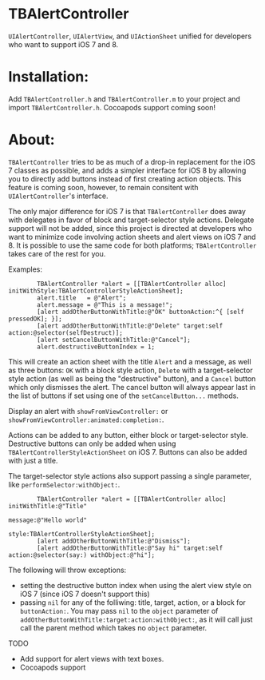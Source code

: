TBAlertController
=================

`UIAlertController`, `UIAlertView`, and `UIActionSheet` unified for developers who want to support iOS 7 and 8.

Installation:
=============
Add `TBAlertController.h` and `TBAlertController.m` to your project and import `TBAlertController.h`. Cocoapods support coming soon!

About:
=============
`TBAlertController` tries to be as much of a drop-in replacement for the iOS 7 classes as possible, and adds a simpler interface for iOS 8 by allowing you to directly add buttons instead of first creating action objects. This feature is coming soon, however, to remain consitent with `UIAlertController`'s interface.

The only major difference for iOS 7 is that `TBAlertController` does away with delegates in favor of block and target-selector style actions. Delegate support will not be added, since this project is directed at developers who want to minimize code involving action sheets and alert views on iOS 7 and 8. It is possible to use the same code for both platforms; `TBAlertController` takes care of the rest for you.

Examples:

            TBAlertController *alert = [[TBAlertController alloc] initWithStyle:TBAlertControllerStyleActionSheet];
            alert.title   = @"Alert";
            alert.message = @"This is a message!";
            [alert addOtherButtonWithTitle:@"OK" buttonAction:^{ [self pressedOK]; }];
            [alert addOtherButtonWithTitle:@"Delete" target:self action:@selector(selfDestruct)];
            [alert setCancelButtonWithTitle:@"Cancel"];
            alert.destructiveButtonIndex = 1;

This will create an action sheet with the title `Alert` and a message, as well as three buttons: `OK` with a block style action, `Delete` with a target-selector style action (as well as being the "destructive" button), and a `Cancel` button which only dismisses the alert. The cancel button will always appear last in the list of buttons if set using one of the `setCancelButton...` methods.

Display an alert with `showFromViewController:` or `showFromViewController:animated:completion:`.

Actions can be added to any button, either block or target-selector style. Destructive buttons can only be added when using `TBAlertControllerStyleActionSheet` on iOS 7. Buttons can also be added with just a title.

The target-selector style actions also support passing a single parameter, like `performSelector:withObject:`.

            TBAlertController *alert = [[TBAlertController alloc] initWithTitle:@"Title"
                                                                        message:@"Hello world"
                                                                          style:TBAlertControllerStyleActionSheet];
            [alert addOtherButtonWithTitle:@"Dismiss"];
            [alert addOtherButtonWithTitle:@"Say hi" target:self action:@selector(say:) withObject:@"hi"];

The following will throw exceptions:
- setting the destructive button index when using the alert view style on iOS 7 (since iOS 7 doesn't support this)
- passing `nil` for any of the folliwing: title, target, action, or a block for `buttonAction:`. You may pass `nil` to the `object` parameter of `addOtherButtonWithTitle:target:action:withObject:`, as it will call just call the parent method which takes no `object` parameter.

TODO
- Add support for alert views with text boxes.
- Cocoapods support
